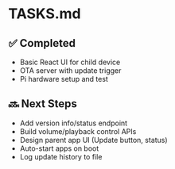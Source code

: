 # TASKS.md

## ✅ Completed
- Basic React UI for child device
- OTA server with update trigger
- Pi hardware setup and test

## 🔜 Next Steps
- Add version info/status endpoint
- Build volume/playback control APIs
- Design parent app UI (Update button, status)
- Auto-start apps on boot
- Log update history to file
